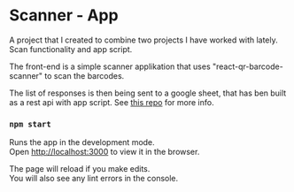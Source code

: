 # Scanner - App 

A project that I created to combine two projects I have worked with lately.
Scan functionality and app script. 

The front-end is a simple scanner applikation that uses "react-qr-barcode-scanner" to scan the barcodes. 

The list of responses is then being sent to a google sheet, that has ben built as a rest api with app script.  See [this repo](https://github.com/WilliamNordqvist/google-sheet-rest-api) for more info. 

### `npm start`

Runs the app in the development mode.\
Open [http://localhost:3000](http://localhost:3000) to view it in the browser.

The page will reload if you make edits.\
You will also see any lint errors in the console.
